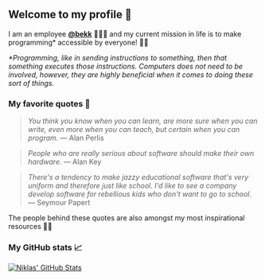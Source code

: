 ## Welcome to my profile 🚀

I am an employee [**@bekk**](http://bekk.no) 👨🏻‍💻 and my current mission in life is to make programming\* accessible by everyone! 🙌🏻

_*Programming, like in sending instructions to something, then that something executes those instructions. Computers does not need to be involved, however, they are highly beneficial when it comes to doing these sort of things._

### My favorite quotes 🧾

> _You think you know when you can learn, are more sure when you can write, even more when you can teach, but certain when you can program._ — Alan Perlis

> _People who are really serious about software should make their own hardware._ — Alan Key

> _There's a tendency to make jazzy educational software that's very uniform and therefore just like school. I'd like to see a company develop software for rebellious kids who don't want to go to school._ — Seymour Papert

The people behind these quotes are also amongst my most inspirational resources 🧙🏻

### My GitHub stats 📈

[![Niklas' GitHub Stats](https://github-readme-stats.vercel.app/api?username=niklasmh&bg_color=42,c60073,0017ca&title_color=fff&text_color=fff&include_all_commits=true)](https://github-readme-stats.vercel.app/api?username=niklasmh&bg_color=42,c60073,0017ca&title_color=fff&text_color=fff&include_all_commits=true)
